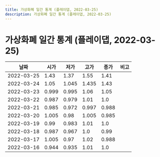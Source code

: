 ```yaml
---
title: 가상화폐 일간 통계 (플레이댑, 2022-03-25)
description: 가상화폐 일간 통계 (플레이댑, 2022-03-25)
---
```


가상화폐 일간 통계 (플레이댑, 2022-03-25)
===

|날짜|시가|저가|고가|종가|비고|
|--|--|--|--|--|--|
|2022-03-25|1.43|1.37|1.55|1.41|    |
|2022-03-24|1.05|1.045|1.435|1.43|    |
|2022-03-23|0.999|0.995|1.06|1.05|    |
|2022-03-22|0.987|0.979|1.01|1.0|    |
|2022-03-21|0.985|0.972|0.997|0.988|    |
|2022-03-20|1.005|0.98|1.005|0.985|    |
|2022-03-19|0.99|0.983|1.01|1.0|    |
|2022-03-18|0.987|0.967|1.0|0.99|    |
|2022-03-17|1.005|0.97|1.02|0.988|    |
|2022-03-16|0.944|0.935|1.01|1.0|    |
